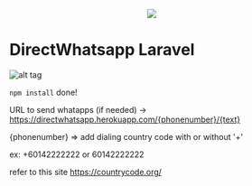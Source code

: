 <p align="center"><img src="https://laravel.com/assets/img/components/logo-laravel.svg"></p>

# DirectWhatsapp Laravel

![alt tag](https://github.com/afiqiqmal/DirectWhatapps-Laravel/blob/master/screenshot.png?raw=true)


```npm install``` done!

URL to send whatapps (if needed) -> https://directwhatsapp.herokuapp.com/{phonenumber}/{text}

{phonenumber} => add dialing country code with or without '+' 

ex: +60142222222 or 60142222222


refer to this site https://countrycode.org/
